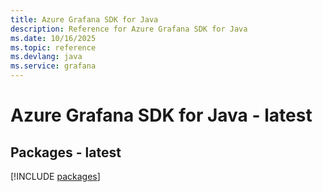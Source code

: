 ```yaml
---
title: Azure Grafana SDK for Java
description: Reference for Azure Grafana SDK for Java
ms.date: 10/16/2025
ms.topic: reference
ms.devlang: java
ms.service: grafana
---
```

# Azure Grafana SDK for Java - latest
## Packages - latest
[!INCLUDE [packages](grafana-index.md)]